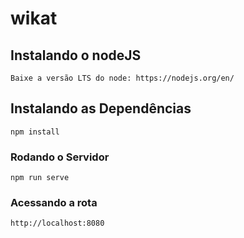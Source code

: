 # wikat

## Instalando o nodeJS

```
Baixe a versão LTS do node: https://nodejs.org/en/
```

## Instalando as Dependências

```
npm install
```

### Rodando o Servidor

```
npm run serve
```

### Acessando a rota

```
http://localhost:8080
```
